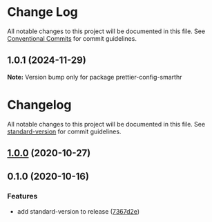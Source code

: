 # Change Log

All notable changes to this project will be documented in this file.
See [Conventional Commits](https://conventionalcommits.org) for commit guidelines.

## 1.0.1 (2024-11-29)

**Note:** Version bump only for package prettier-config-smarthr

# Changelog

All notable changes to this project will be documented in this file. See [standard-version](https://github.com/conventional-changelog/standard-version) for commit guidelines.

## [1.0.0](https://github.com/kufu/prettier-config-smarthr/compare/v0.1.0...v1.0.0) (2020-10-27)

## 0.1.0 (2020-10-16)

### Features

- add standard-version to release ([7367d2e](https://github.com/kufu/prettier-config-smarthr/commit/7367d2e9d7634581c623da117557fdc2f871f623))
